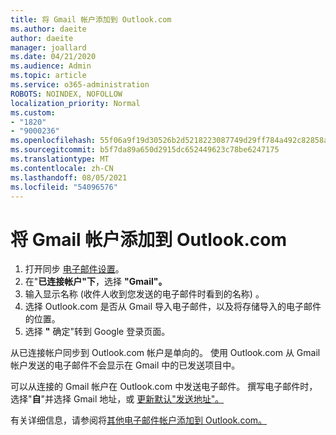 ```yaml
---
title: 将 Gmail 帐户添加到 Outlook.com
ms.author: daeite
author: daeite
manager: joallard
ms.date: 04/21/2020
ms.audience: Admin
ms.topic: article
ms.service: o365-administration
ROBOTS: NOINDEX, NOFOLLOW
localization_priority: Normal
ms.custom:
- "1820"
- "9000236"
ms.openlocfilehash: 55f06a9f19d30526b2d5218223087749d29ff784a492c82858aaeacbd6166391
ms.sourcegitcommit: b5f7da89a650d2915dc652449623c78be6247175
ms.translationtype: MT
ms.contentlocale: zh-CN
ms.lasthandoff: 08/05/2021
ms.locfileid: "54096576"
---
```

# <a name="add-your-gmail-account-to-outlookcom"></a>将 Gmail 帐户添加到 Outlook.com

1. 打开同步 [电子邮件设置](https://go.microsoft.com/fwlink/?linkid=875264)。
2. 在"**已连接帐户"下**，选择 **"Gmail"。**
3. 输入显示名称 (收件人收到您发送的电子邮件时看到的名称) 。
4. 选择 Outlook.com 是否从 Gmail 导入电子邮件，以及将存储导入的电子邮件的位置。
5. 选择 **"** 确定"转到 Google 登录页面。

从已连接帐户同步到 Outlook.com 帐户是单向的。 使用 Outlook.com 从 Gmail 帐户发送的电子邮件不会显示在 Gmail 中的已发送项目中。

可以从连接的 Gmail 帐户在 Outlook.com 中发送电子邮件。 撰写电子邮件时，选择"**自**"并选择 Gmail 地址，或 [更新默认"发送地址"。](https://go.microsoft.com/fwlink/?linkid=875264)

有关详细信息，请参阅将[其他电子邮件帐户添加到 Outlook.com。](https://support.office.com/article/c5224df4-5885-4e79-91ba-523aa743f0ba?wt.mc_id=Office_Outlook_com_Alchemy)